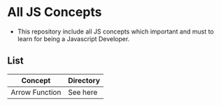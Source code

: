 # All JS Concepts
* This repository include all JS concepts which important and must to learn for being a Javascript Developer.
## List
| Concept | Directory |
|----|------|
| Arrow Function | <a fref="arrowFunction.js">See here</a>
